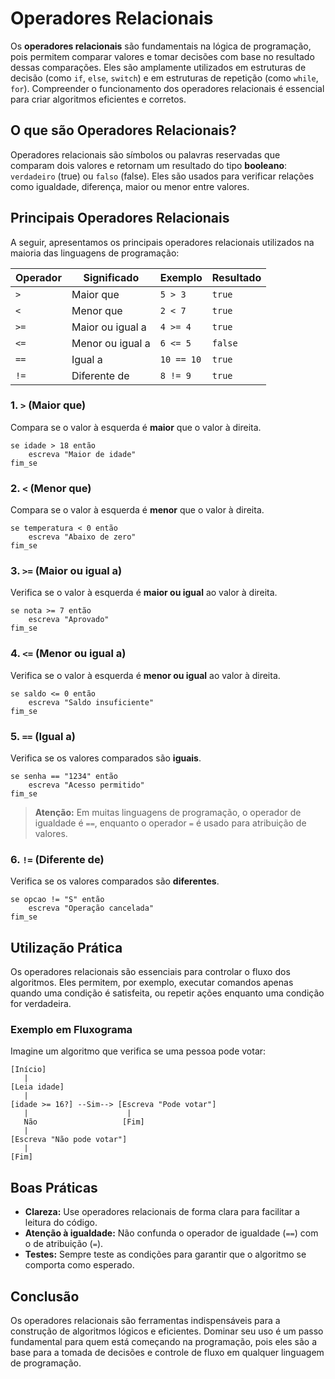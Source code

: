 # Operadores Relacionais

Os **operadores relacionais** são fundamentais na lógica de programação, pois permitem comparar valores e tomar decisões com base no resultado dessas comparações. Eles são amplamente utilizados em estruturas de decisão (como `if`, `else`, `switch`) e em estruturas de repetição (como `while`, `for`). Compreender o funcionamento dos operadores relacionais é essencial para criar algoritmos eficientes e corretos.

## O que são Operadores Relacionais?

Operadores relacionais são símbolos ou palavras reservadas que comparam dois valores e retornam um resultado do tipo **booleano**: `verdadeiro` (true) ou `falso` (false). Eles são usados para verificar relações como igualdade, diferença, maior ou menor entre valores.

## Principais Operadores Relacionais

A seguir, apresentamos os principais operadores relacionais utilizados na maioria das linguagens de programação:

| Operador | Significado           | Exemplo         | Resultado         |
|----------|----------------------|-----------------|-------------------|
| `>`      | Maior que            | `5 > 3`         | `true`            |
| `<`      | Menor que            | `2 < 7`         | `true`            |
| `>=`     | Maior ou igual a     | `4 >= 4`        | `true`            |
| `<=`     | Menor ou igual a     | `6 <= 5`        | `false`           |
| `==`     | Igual a              | `10 == 10`      | `true`            |
| `!=`     | Diferente de         | `8 != 9`        | `true`            |

### 1. `>` (Maior que)

Compara se o valor à esquerda é **maior** que o valor à direita.

```pseudocode
se idade > 18 então
    escreva "Maior de idade"
fim_se
```

### 2. `<` (Menor que)

Compara se o valor à esquerda é **menor** que o valor à direita.

```pseudocode
se temperatura < 0 então
    escreva "Abaixo de zero"
fim_se
```

### 3. `>=` (Maior ou igual a)

Verifica se o valor à esquerda é **maior ou igual** ao valor à direita.

```pseudocode
se nota >= 7 então
    escreva "Aprovado"
fim_se
```

### 4. `<=` (Menor ou igual a)

Verifica se o valor à esquerda é **menor ou igual** ao valor à direita.

```pseudocode
se saldo <= 0 então
    escreva "Saldo insuficiente"
fim_se
```

### 5. `==` (Igual a)

Verifica se os valores comparados são **iguais**.

```pseudocode
se senha == "1234" então
    escreva "Acesso permitido"
fim_se
```

> **Atenção:** Em muitas linguagens de programação, o operador de igualdade é `==`, enquanto o operador `=` é usado para atribuição de valores.

### 6. `!=` (Diferente de)

Verifica se os valores comparados são **diferentes**.

```pseudocode
se opcao != "S" então
    escreva "Operação cancelada"
fim_se
```

## Utilização Prática

Os operadores relacionais são essenciais para controlar o fluxo dos algoritmos. Eles permitem, por exemplo, executar comandos apenas quando uma condição é satisfeita, ou repetir ações enquanto uma condição for verdadeira.

### Exemplo em Fluxograma

Imagine um algoritmo que verifica se uma pessoa pode votar:

```
[Início]
   |
[Leia idade]
   |
[idade >= 16?] --Sim--> [Escreva "Pode votar"]
   |                      |
   Não                   [Fim]
   |
[Escreva "Não pode votar"]
   |
[Fim]
```

## Boas Práticas

- **Clareza:** Use operadores relacionais de forma clara para facilitar a leitura do código.
- **Atenção à igualdade:** Não confunda o operador de igualdade (`==`) com o de atribuição (`=`).
- **Testes:** Sempre teste as condições para garantir que o algoritmo se comporta como esperado.

## Conclusão

Os operadores relacionais são ferramentas indispensáveis para a construção de algoritmos lógicos e eficientes. Dominar seu uso é um passo fundamental para quem está começando na programação, pois eles são a base para a tomada de decisões e controle de fluxo em qualquer linguagem de programação.